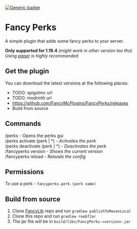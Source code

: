 [![Generic badge](https://img.shields.io/badge/version-1.0.0-green.svg)](https://shields.io/)

# Fancy Perks
A simple plugin that adds some fancy perks to your server.

**Only supported for 1.19.4** _(might work in other version too tho)_<br>
_Using [paper](https://papermc.io/downloads) is highly recommended_

## Get the plugin

You can download the latest versions at the following places:

- TODO: spigotmc url
- TODO: modrinth url
- https://github.com/FancyMcPlugins/FancyPerks/releases
- Build from source

## Commands

/perks - Opens the perks gui<br>
/perks activate (perk | *) - _Activates the perk_<br>
/perks deactivate (perk | *) - _Deactivates the perk_<br>
/fancyperks version - _Shows the current version_<br>
/fancyperks reload - _Reloads the config_<br>


## Permissions

To use a perk - ``fancyperks.perk.(perk name)``<br>

## Build from source
1. Clone [FancyLib](https://github.com/FancyMcPlugins/FancyLib) repo and run `gradlew publishToMavenLocal`
2. Clone this repo and run `gradlew reobfJar`
3. The jar file will be in `build/libs/FancyPerks-<version>.jar`
